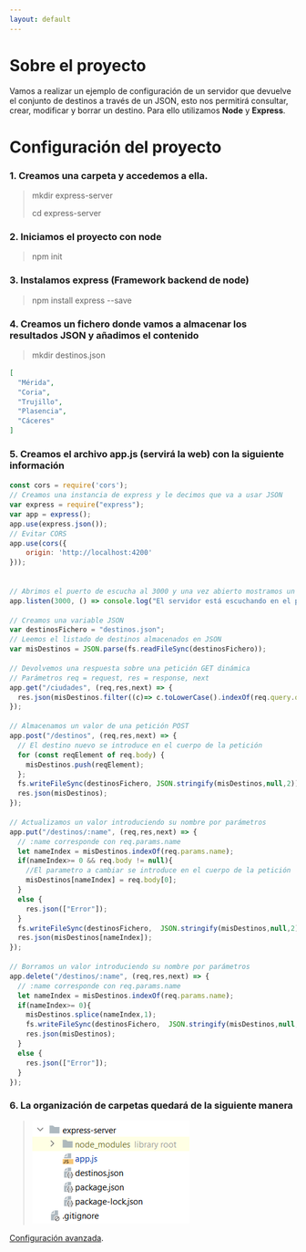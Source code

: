 ```yaml
---
layout: default
---
```


# Sobre el proyecto

Vamos a realizar un ejemplo de configuración de un servidor que devuelve el conjunto de destinos a través de un JSON, esto nos permitirá consultar, crear, modificar y borrar un destino.
Para ello utilizamos **Node** y **Express**.

# Configuración del proyecto

### 1. Creamos una carpeta y accedemos a ella.

  > mkdir express-server
  > 
  > cd express-server

### 2. Iniciamos el proyecto con node

> npm init

### 3. Instalamos express (Framework backend de node)

> npm install express --save

### 4. Creamos un fichero donde vamos a almacenar los resultados JSON y añadimos el contenido

> mkdir destinos.json

```json
[
  "Mérida",
  "Coria",
  "Trujillo",
  "Plasencia",
  "Cáceres"
]

```

### 5. Creamos el archivo **app.js** (servirá la web) con la siguiente información

```js
const cors = require('cors');
// Creamos una instancia de express y le decimos que va a usar JSON
var express = require("express");
var app = express();
app.use(express.json());
// Evitar CORS
app.use(cors({
    origin: 'http://localhost:4200'
}));


// Abrimos el puerto de escucha al 3000 y una vez abierto mostramos un mensaje.
app.listen(3000, () => console.log("El servidor está escuchando en el puerto 3000"));

// Creamos una variable JSON
var destinosFichero = "destinos.json";
// Leemos el listado de destinos almacenados en JSON
var misDestinos = JSON.parse(fs.readFileSync(destinosFichero));

// Devolvemos una respuesta sobre una petición GET dinámica
// Parámetros req = request, res = response, next
app.get("/ciudades", (req,res,next) => {
  res.json(misDestinos.filter((c)=> c.toLowerCase().indexOf(req.query.q.toString().toLowerCase())> -1));
});

// Almacenamos un valor de una petición POST
app.post("/destinos", (req,res,next) => {
  // El destino nuevo se introduce en el cuerpo de la petición
  for (const reqElement of req.body) {
    misDestinos.push(reqElement);
  };
  fs.writeFileSync(destinosFichero, JSON.stringify(misDestinos,null,2));
  res.json(misDestinos);
});

// Actualizamos un valor introduciendo su nombre por parámetros
app.put("/destinos/:name", (req,res,next) => {
  // :name corresponde con req.params.name
  let nameIndex = misDestinos.indexOf(req.params.name);
  if(nameIndex>= 0 && req.body != null){
    //El parametro a cambiar se introduce en el cuerpo de la petición
    misDestinos[nameIndex] = req.body[0];
  }
  else {
    res.json(["Error"]);
  }
  fs.writeFileSync(destinosFichero,  JSON.stringify(misDestinos,null,2));
  res.json(misDestinos[nameIndex]);
});

// Borramos un valor introduciendo su nombre por parámetros
app.delete("/destinos/:name", (req,res,next) => {
  // :name corresponde con req.params.name
  let nameIndex = misDestinos.indexOf(req.params.name);
  if(nameIndex>= 0){
    misDestinos.splice(nameIndex,1);
    fs.writeFileSync(destinosFichero,  JSON.stringify(misDestinos,null,2));
    res.json(misDestinos);
  }
  else {
    res.json(["Error"]);
  }
});
```

### 6. La organización de carpetas quedará de la siguiente manera

> ![img.png](img.png)

[Configuración avanzada](./server_advance.html).
